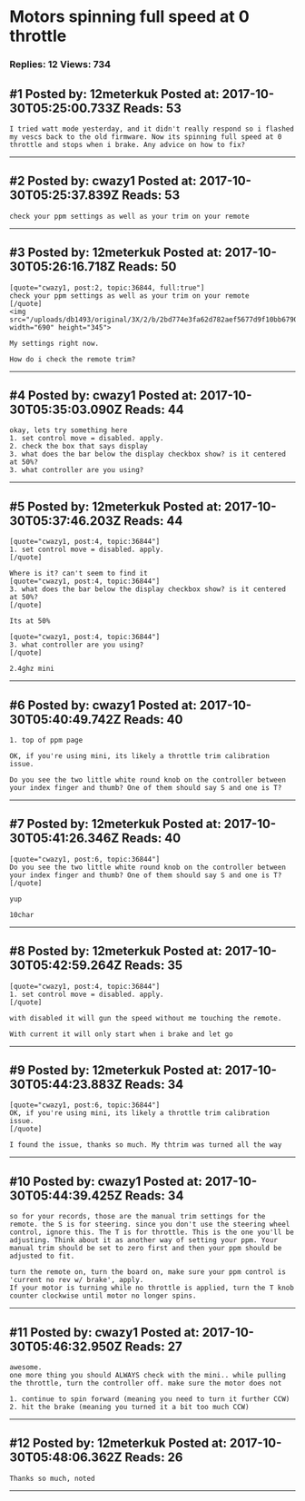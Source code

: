 # Motors spinning full speed at 0 throttle

### Replies: 12 Views: 734

## \#1 Posted by: 12meterkuk Posted at: 2017-10-30T05:25:00.733Z Reads: 53

```
I tried watt mode yesterday, and it didn't really respond so i flashed my vescs back to the old firmware. Now its spinning full speed at 0 throttle and stops when i brake. Any advice on how to fix?
```

---
## \#2 Posted by: cwazy1 Posted at: 2017-10-30T05:25:37.839Z Reads: 53

```
check your ppm settings as well as your trim on your remote
```

---
## \#3 Posted by: 12meterkuk Posted at: 2017-10-30T05:26:16.718Z Reads: 50

```
[quote="cwazy1, post:2, topic:36844, full:true"]
check your ppm settings as well as your trim on your remote
[/quote]
<img src="/uploads/db1493/original/3X/2/b/2bd774e3fa62d782aef5677d9f10bb6790bae013.png" width="690" height="345">

My settings right now.

How do i check the remote trim?
```

---
## \#4 Posted by: cwazy1 Posted at: 2017-10-30T05:35:03.090Z Reads: 44

```
okay, lets try something here
1. set control move = disabled. apply. 
2. check the box that says display
3. what does the bar below the display checkbox show? is it centered at 50%?
3. what controller are you using?
```

---
## \#5 Posted by: 12meterkuk Posted at: 2017-10-30T05:37:46.203Z Reads: 44

```
[quote="cwazy1, post:4, topic:36844"]
1. set control move = disabled. apply.
[/quote]

Where is it? can't seem to find it
[quote="cwazy1, post:4, topic:36844"]
3. what does the bar below the display checkbox show? is it centered at 50%?
[/quote]

Its at 50%

[quote="cwazy1, post:4, topic:36844"]
3. what controller are you using?
[/quote]

2.4ghz mini
```

---
## \#6 Posted by: cwazy1 Posted at: 2017-10-30T05:40:49.742Z Reads: 40

```
1. top of ppm page

OK, if you're using mini, its likely a throttle trim calibration issue. 

Do you see the two little white round knob on the controller between your index finger and thumb? One of them should say S and one is T?
```

---
## \#7 Posted by: 12meterkuk Posted at: 2017-10-30T05:41:26.346Z Reads: 40

```
[quote="cwazy1, post:6, topic:36844"]
Do you see the two little white round knob on the controller between your index finger and thumb? One of them should say S and one is T?
[/quote]

yup

10char
```

---
## \#8 Posted by: 12meterkuk Posted at: 2017-10-30T05:42:59.264Z Reads: 35

```
[quote="cwazy1, post:4, topic:36844"]
1. set control move = disabled. apply.
[/quote]

with disabled it will gun the speed without me touching the remote.

With current it will only start when i brake and let go
```

---
## \#9 Posted by: 12meterkuk Posted at: 2017-10-30T05:44:23.883Z Reads: 34

```
[quote="cwazy1, post:6, topic:36844"]
OK, if you're using mini, its likely a throttle trim calibration issue.
[/quote]

I found the issue, thanks so much. My thtrim was turned all the way
```

---
## \#10 Posted by: cwazy1 Posted at: 2017-10-30T05:44:39.425Z Reads: 34

```
so for your records, those are the manual trim settings for the remote. the S is for steering. since you don't use the steering wheel control, ignore this. The T is for throttle. This is the one you'll be adjusting. Think about it as another way of setting your ppm. Your manual trim should be set to zero first and then your ppm should be adjusted to fit. 

turn the remote on, turn the board on, make sure your ppm control is 'current no rev w/ brake', apply. 
If your motor is turning while no throttle is applied, turn the T knob counter clockwise until motor no longer spins.
```

---
## \#11 Posted by: cwazy1 Posted at: 2017-10-30T05:46:32.950Z Reads: 27

```
awesome. 
one more thing you should ALWAYS check with the mini.. while pulling the throttle, turn the controller off. make sure the motor does not 

1. continue to spin forward (meaning you need to turn it further CCW) 
2. hit the brake (meaning you turned it a bit too much CCW)
```

---
## \#12 Posted by: 12meterkuk Posted at: 2017-10-30T05:48:06.362Z Reads: 26

```
Thanks so much, noted
```

---
